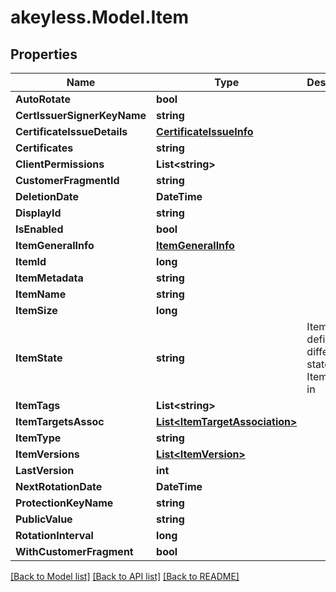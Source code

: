 # akeyless.Model.Item
## Properties

Name | Type | Description | Notes
------------ | ------------- | ------------- | -------------
**AutoRotate** | **bool** |  | [optional] 
**CertIssuerSignerKeyName** | **string** |  | [optional] 
**CertificateIssueDetails** | [**CertificateIssueInfo**](CertificateIssueInfo.md) |  | [optional] 
**Certificates** | **string** |  | [optional] 
**ClientPermissions** | **List&lt;string&gt;** |  | [optional] 
**CustomerFragmentId** | **string** |  | [optional] 
**DeletionDate** | **DateTime** |  | [optional] 
**DisplayId** | **string** |  | [optional] 
**IsEnabled** | **bool** |  | [optional] 
**ItemGeneralInfo** | [**ItemGeneralInfo**](ItemGeneralInfo.md) |  | [optional] 
**ItemId** | **long** |  | [optional] 
**ItemMetadata** | **string** |  | [optional] 
**ItemName** | **string** |  | [optional] 
**ItemSize** | **long** |  | [optional] 
**ItemState** | **string** | ItemState defines the different states an Item can be in | [optional] 
**ItemTags** | **List&lt;string&gt;** |  | [optional] 
**ItemTargetsAssoc** | [**List&lt;ItemTargetAssociation&gt;**](ItemTargetAssociation.md) |  | [optional] 
**ItemType** | **string** |  | [optional] 
**ItemVersions** | [**List&lt;ItemVersion&gt;**](ItemVersion.md) |  | [optional] 
**LastVersion** | **int** |  | [optional] 
**NextRotationDate** | **DateTime** |  | [optional] 
**ProtectionKeyName** | **string** |  | [optional] 
**PublicValue** | **string** |  | [optional] 
**RotationInterval** | **long** |  | [optional] 
**WithCustomerFragment** | **bool** |  | [optional] 

[[Back to Model list]](../README.md#documentation-for-models) [[Back to API list]](../README.md#documentation-for-api-endpoints) [[Back to README]](../README.md)


